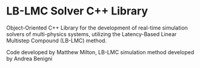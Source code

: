 # LB-LMC Solver C++ Library

Object-Oriented C++ Library for the development of real-time simulation solvers of multi-physics systems, utilizing the Latency-Based Linear Multistep Compound (LB-LMC) method.

Code developed by Matthew Milton, LB-LMC simulation method developed by Andrea Benigni
